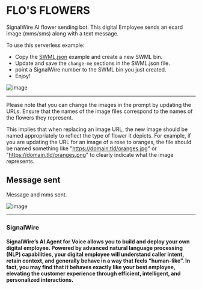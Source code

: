 # FLO'S FLOWERS
SignalWire AI flower sending bot. This digital Employee sends an ecard image (mms/sms) along with a text message.

To use this serverless example:

* Copy the [SWML.json](https://github.com/Len-PGH/Flos_Flowers/blob/main/SWML.json) example and create a new SWML bin.
* Update and save the `change-me` sections in the SWML.json file.
* point a SignalWire number to the SWML bin you just created.
* Enjoy!



![image](https://github.com/Len-PGH/Flos_Flowers/assets/13131198/9c196439-c791-4ebe-8fc1-23ab934daf71)

-------------------

Please note that you can change the images in the prompt by updating the URLs. Ensure that the names of the image files correspond to the names of the flowers they represent.

This implies that when replacing an image URL, the new image should be named appropriately to reflect the type of flower it depicts. For example, if you are updating the URL for an image of a rose to oranges, the file should be named something like "https://domain.tld/oranges.jpg" or "https://domain.tld/oranges.png" to clearly indicate what the image represents.  

## Message sent

Message and mms sent.

![image](https://github.com/Len-PGH/Flos_Flowers/assets/13131198/655c2f17-a6a0-4938-9e86-66b3edd03764)






















---------------------

### SignalWire

#### SignalWire’s AI Agent for Voice allows you to build and deploy your own digital employee. Powered by advanced natural language processing (NLP) capabilities, your digital employee will understand caller intent, retain context, and generally behave in a way that feels “human-like”.  In fact, you may find that it behaves exactly like your best employee, elevating the customer experience through efficient, intelligent, and personalized interactions.

